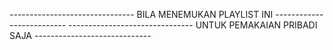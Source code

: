------------------------------- BILA MENEMUKAN PLAYLIST INI --------------------------
------------------------------- UNTUK PEMAKAIAN PRIBADI SAJA -----------------------------
